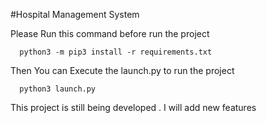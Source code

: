 #Hospital Management System

Please Run this command before run the project
```
  python3 -m pip3 install -r requirements.txt
```


Then You can Execute the launch.py to run the project

```
  python3 launch.py
```

This project is still being developed . I will add new features 

